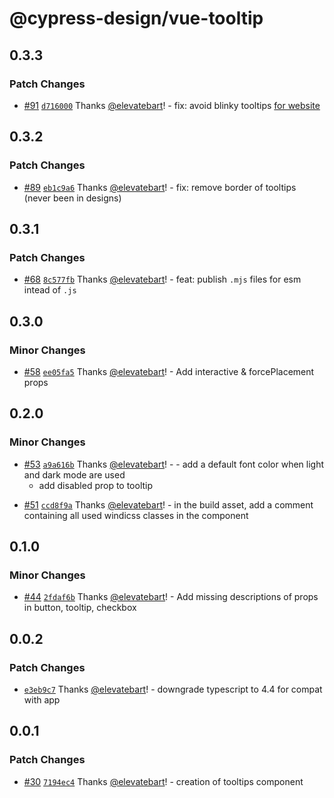 # @cypress-design/vue-tooltip

## 0.3.3

### Patch Changes

- [#91](https://github.com/cypress-io/cypress-design/pull/91) [`d716000`](https://github.com/cypress-io/cypress-design/commit/d7160002406e8801fb1a77e57c39b61a1215c18a) Thanks [@elevatebart](https://github.com/elevatebart)! - fix: avoid blinky tooltips [for website](https://github.com/cypress-io/cypress.io/issues/247)

## 0.3.2

### Patch Changes

- [#89](https://github.com/cypress-io/cypress-design/pull/89) [`eb1c9a6`](https://github.com/cypress-io/cypress-design/commit/eb1c9a6ea0fc2ceb4b506fa73f77d1245d2967bc) Thanks [@elevatebart](https://github.com/elevatebart)! - fix: remove border of tooltips (never been in designs)

## 0.3.1

### Patch Changes

- [#68](https://github.com/cypress-io/cypress-design/pull/68) [`8c577fb`](https://github.com/cypress-io/cypress-design/commit/8c577fb0c6a0411cf8218dfe78281834df3d6f13) Thanks [@elevatebart](https://github.com/elevatebart)! - feat: publish `.mjs` files for esm intead of `.js`

## 0.3.0

### Minor Changes

- [#58](https://github.com/cypress-io/cypress-design/pull/58) [`ee05fa5`](https://github.com/cypress-io/cypress-design/commit/ee05fa5bf0caddf16521636ce7a26a19a5103025) Thanks [@elevatebart](https://github.com/elevatebart)! - Add interactive & forcePlacement props

## 0.2.0

### Minor Changes

- [#53](https://github.com/cypress-io/cypress-design/pull/53) [`a9a616b`](https://github.com/cypress-io/cypress-design/commit/a9a616bc4684252fcd71e4a82d2141bdfbea32bc) Thanks [@elevatebart](https://github.com/elevatebart)! - - add a default font color when light and dark mode are used
  - add disabled prop to tooltip

* [#51](https://github.com/cypress-io/cypress-design/pull/51) [`ccd8f9a`](https://github.com/cypress-io/cypress-design/commit/ccd8f9a8feb624c0a52deaa9754c76969f43fc1e) Thanks [@elevatebart](https://github.com/elevatebart)! - in the build asset, add a comment containing all used windicss classes in the component

## 0.1.0

### Minor Changes

- [#44](https://github.com/cypress-io/cypress-design/pull/44) [`2fdaf6b`](https://github.com/cypress-io/cypress-design/commit/2fdaf6be6f81a2a851761258347ed213577c5b26) Thanks [@elevatebart](https://github.com/elevatebart)! - Add missing descriptions of props in button, tooltip, checkbox

## 0.0.2

### Patch Changes

- [`e3eb9c7`](https://github.com/cypress-io/cypress-design/commit/e3eb9c7fee2d7a6e0a773e85ed4b73be04d83587) Thanks [@elevatebart](https://github.com/elevatebart)! - downgrade typescript to 4.4 for compat with app

## 0.0.1

### Patch Changes

- [#30](https://github.com/cypress-io/cypress-design/pull/30) [`7194ec4`](https://github.com/cypress-io/cypress-design/commit/7194ec428b96cdb5b66e4f23f63379000db19e08) Thanks [@elevatebart](https://github.com/elevatebart)! - creation of tooltips component
